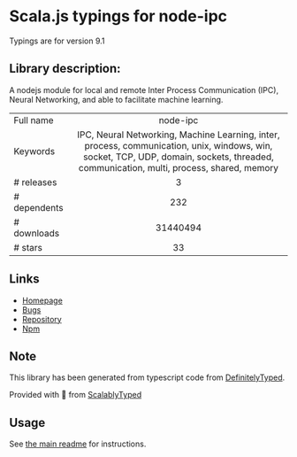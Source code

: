 
# Scala.js typings for node-ipc

Typings are for version 9.1

## Library description:
A nodejs module for local and remote Inter Process Communication (IPC), Neural Networking, and able to facilitate machine learning.

|                    |                 |
| ------------------ | :-------------: |
| Full name          | node-ipc |
| Keywords           | IPC, Neural Networking, Machine Learning, inter, process, communication, unix, windows, win, socket, TCP, UDP, domain, sockets, threaded, communication, multi, process, shared, memory |
| # releases         | 3 |
| # dependents       | 232 |
| # downloads        | 31440494 |
| # stars            | 33 |

## Links
- [Homepage](http://riaevangelist.github.io/node-ipc/)
- [Bugs](https://github.com/RIAEvangelist/node-ipc/issues)
- [Repository](https://github.com/RIAEvangelist/node-ipc)
- [Npm](https://www.npmjs.com/package/node-ipc)
    


## Note
This library has been generated from typescript code from [DefinitelyTyped](https://definitelytyped.org).

Provided with :purple_heart: from [ScalablyTyped](https://github.com/oyvindberg/ScalablyTyped)

## Usage
See [the main readme](../../readme.md) for instructions.


